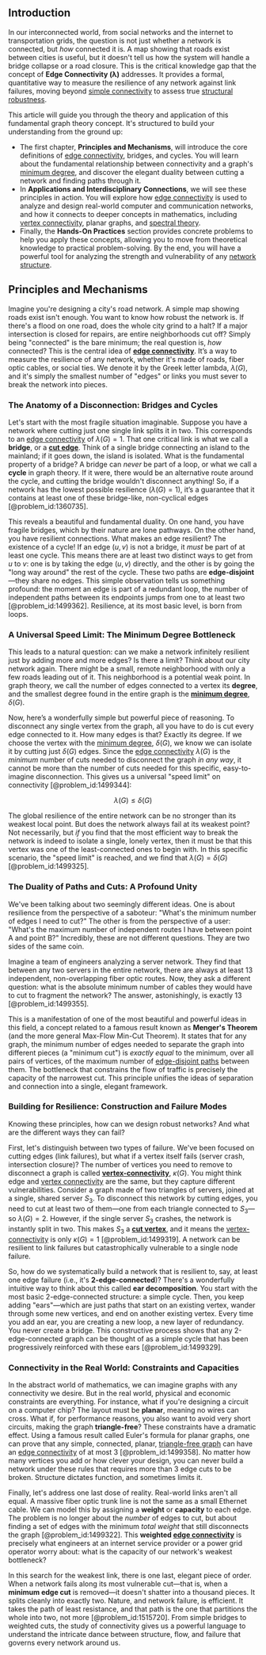 ## Introduction
In our interconnected world, from social networks and the internet to transportation grids, the question is not just whether a network is connected, but *how* connected it is. A map showing that roads exist between cities is useful, but it doesn't tell us how the system will handle a bridge collapse or a road closure. This is the critical knowledge gap that the concept of **Edge Connectivity (λ)** addresses. It provides a formal, quantitative way to measure the resilience of any network against link failures, moving beyond [simple connectivity](@article_id:188609) to assess true [structural robustness](@article_id:194808).

This article will guide you through the theory and application of this fundamental graph theory concept. It's structured to build your understanding from the ground up:
- The first chapter, **Principles and Mechanisms**, will introduce the core definitions of [edge connectivity](@article_id:268019), bridges, and cycles. You will learn about the fundamental relationship between connectivity and a graph's [minimum degree](@article_id:273063), and discover the elegant duality between cutting a network and finding paths through it.
- In **Applications and Interdisciplinary Connections**, we will see these principles in action. You will explore how [edge connectivity](@article_id:268019) is used to analyze and design real-world computer and communication networks, and how it connects to deeper concepts in mathematics, including [vertex connectivity](@article_id:271787), planar graphs, and [spectral theory](@article_id:274857).
- Finally, the **Hands-On Practices** section provides concrete problems to help you apply these concepts, allowing you to move from theoretical knowledge to practical problem-solving.
By the end, you will have a powerful tool for analyzing the strength and vulnerability of any [network structure](@article_id:265179).

## Principles and Mechanisms

Imagine you're designing a city's road network. A simple map showing roads exist isn't enough. You want to know how robust the network is. If there's a flood on one road, does the whole city grind to a halt? If a major intersection is closed for repairs, are entire neighborhoods cut off? Simply being "connected" is the bare minimum; the real question is, *how* connected? This is the central idea of **[edge connectivity](@article_id:268019)**. It’s a way to measure the resilience of any network, whether it's made of roads, fiber optic cables, or social ties. We denote it by the Greek letter lambda, $\lambda(G)$, and it's simply the smallest number of "edges" or links you must sever to break the network into pieces.

### The Anatomy of a Disconnection: Bridges and Cycles

Let's start with the most fragile situation imaginable. Suppose you have a network where cutting just one single link splits it in two. This corresponds to an [edge connectivity](@article_id:268019) of $\lambda(G)=1$. That one critical link is what we call a **bridge**, or a **[cut edge](@article_id:266256)**. Think of a single bridge connecting an island to the mainland; if it goes down, the island is isolated. What is the fundamental property of a bridge? A bridge can *never* be part of a loop, or what we call a **cycle** in graph theory. If it were, there would be an alternative route around the cycle, and cutting the bridge wouldn't disconnect anything! So, if a network has the lowest possible resilience ($\lambda(G)=1$), it’s a guarantee that it contains at least one of these bridge-like, non-cyclical edges [@problem_id:1360735].

This reveals a beautiful and fundamental duality. On one hand, you have fragile bridges, which by their nature are lone pathways. On the other hand, you have resilient connections. What makes an edge resilient? The existence of a cycle! If an edge $(u,v)$ is not a bridge, it *must* be part of at least one cycle. This means there are at least two distinct ways to get from $u$ to $v$: one is by taking the edge $(u,v)$ directly, and the other is by going the "long way around" the rest of the cycle. These two paths are **edge-disjoint**—they share no edges. This simple observation tells us something profound: the moment an edge is part of a redundant loop, the number of independent paths between its endpoints jumps from one to at least two [@problem_id:1499362]. Resilience, at its most basic level, is born from loops.

### A Universal Speed Limit: The Minimum Degree Bottleneck

This leads to a natural question: can we make a network infinitely resilient just by adding more and more edges? Is there a limit? Think about our city network again. There might be a small, remote neighborhood with only a few roads leading out of it. This neighborhood is a potential weak point. In graph theory, we call the number of edges connected to a vertex its **degree**, and the smallest degree found in the entire graph is the **[minimum degree](@article_id:273063)**, $\delta(G)$.

Now, here’s a wonderfully simple but powerful piece of reasoning. To disconnect any single vertex from the graph, all you have to do is cut every edge connected to it. How many edges is that? Exactly its degree. If we choose the vertex with the [minimum degree](@article_id:273063), $\delta(G)$, we know we can isolate it by cutting just $\delta(G)$ edges. Since the [edge connectivity](@article_id:268019) $\lambda(G)$ is the *minimum* number of cuts needed to disconnect the graph *in any way*, it cannot be more than the number of cuts needed for this specific, easy-to-imagine disconnection. This gives us a universal "speed limit" on connectivity [@problem_id:1499344]:

$$
\lambda(G) \le \delta(G)
$$

The global resilience of the entire network can be no stronger than its weakest local point. But does the network always fail at its weakest point? Not necessarily, but *if* you find that the most efficient way to break the network is indeed to isolate a single, lonely vertex, then it must be that this vertex was one of the least-connected ones to begin with. In this specific scenario, the "speed limit" is reached, and we find that $\lambda(G) = \delta(G)$ [@problem_id:1499325].

### The Duality of Paths and Cuts: A Profound Unity

We've been talking about two seemingly different ideas. One is about resilience from the perspective of a saboteur: "What's the minimum number of edges I need to cut?" The other is from the perspective of a user: "What's the maximum number of independent routes I have between point A and point B?" Incredibly, these are not different questions. They are two sides of the same coin.

Imagine a team of engineers analyzing a server network. They find that between any two servers in the entire network, there are always at least 13 independent, non-overlapping fiber optic routes. Now, they ask a different question: what is the absolute minimum number of cables they would have to cut to fragment the network? The answer, astonishingly, is exactly 13 [@problem_id:1499355].

This is a manifestation of one of the most beautiful and powerful ideas in this field, a concept related to a famous result known as **Menger's Theorem** (and the more general Max-Flow Min-Cut Theorem). It states that for any graph, the minimum number of edges needed to separate the graph into different pieces (a "minimum cut") is *exactly equal* to the minimum, over all pairs of vertices, of the maximum number of [edge-disjoint paths](@article_id:271425) between them. The bottleneck that constrains the flow of traffic is precisely the capacity of the narrowest cut. This principle unifies the ideas of separation and connection into a single, elegant framework.

### Building for Resilience: Construction and Failure Modes

Knowing these principles, how can we design robust networks? And what are the different ways they can fail?

First, let's distinguish between two types of failure. We've been focused on cutting edges (link failures), but what if a vertex itself fails (server crash, intersection closure)? The number of vertices you need to remove to disconnect a graph is called **[vertex-connectivity](@article_id:267305)**, $\kappa(G)$. You might think edge and [vertex connectivity](@article_id:271787) are the same, but they capture different vulnerabilities. Consider a graph made of two triangles of servers, joined at a single, shared server $S_3$. To disconnect this network by cutting edges, you need to cut at least two of them—one from each triangle connected to $S_3$—so $\lambda(G) = 2$. However, if the single server $S_3$ crashes, the network is instantly split in two. This makes $S_3$ a **[cut vertex](@article_id:271739)**, and it means the [vertex-connectivity](@article_id:267305) is only $\kappa(G) = 1$ [@problem_id:1499319]. A network can be resilient to link failures but catastrophically vulnerable to a single node failure.

So, how do we systematically build a network that is resilient to, say, at least one edge failure (i.e., it's **2-edge-connected**)? There's a wonderfully intuitive way to think about this called **ear decomposition**. You start with the most basic 2-edge-connected structure: a simple cycle. Then, you keep adding "ears"—which are just paths that start on an existing vertex, wander through some new vertices, and end on another existing vertex. Every time you add an ear, you are creating a new loop, a new layer of redundancy. You never create a bridge. This constructive process shows that any 2-edge-connected graph can be thought of as a simple cycle that has been progressively reinforced with these ears [@problem_id:1499329].

### Connectivity in the Real World: Constraints and Capacities

In the abstract world of mathematics, we can imagine graphs with any connectivity we desire. But in the real world, physical and economic constraints are everything. For instance, what if you're designing a circuit on a computer chip? The layout must be **planar**, meaning no wires can cross. What if, for performance reasons, you also want to avoid very short circuits, making the graph **triangle-free**? These constraints have a dramatic effect. Using a famous result called Euler's formula for planar graphs, one can prove that any simple, connected, planar, [triangle-free graph](@article_id:275552) can have an [edge connectivity](@article_id:268019) of at most 3 [@problem_id:1499358]. No matter how many vertices you add or how clever your design, you can never build a network under these rules that requires more than 3 edge cuts to be broken. Structure dictates function, and sometimes limits it.

Finally, let's address one last dose of reality. Real-world links aren't all equal. A massive fiber optic trunk line is not the same as a small Ethernet cable. We can model this by assigning a **weight** or **capacity** to each edge. The problem is no longer about the *number* of edges to cut, but about finding a set of edges with the minimum *total weight* that still disconnects the graph [@problem_id:1499322]. This **weighted [edge connectivity](@article_id:268019)** is precisely what engineers at an internet service provider or a power grid operator worry about: what is the capacity of our network's weakest bottleneck?

In this search for the weakest link, there is one last, elegant piece of order. When a network fails along its most vulnerable cut—that is, when a **minimum edge cut** is removed—it doesn't shatter into a thousand pieces. It splits cleanly into exactly two. Nature, and network failure, is efficient. It takes the path of least resistance, and that path is the one that partitions the whole into two, not more [@problem_id:1515720]. From simple bridges to weighted cuts, the study of connectivity gives us a powerful language to understand the intricate dance between structure, flow, and failure that governs every network around us.